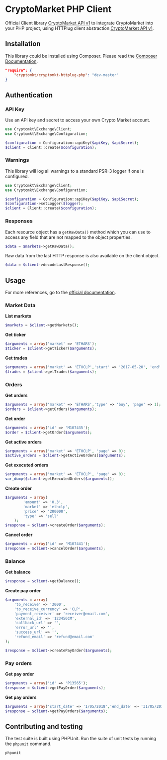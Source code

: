 # CryptoMarket PHP Client

Official Client library [CryptoMarket API v1][1] to integrate CryptoMarket into your
PHP project, using HTTPlug client abstraction [CryptoMarket API v1][3].

## Installation

This library could be installed using Composer. Please read the [Composer Documentation](https://getcomposer.org/doc/01-basic-usage.md).

```json
"require": {
    "cryptomkt/cryptomkt-httplug-php": "dev-master"
}
```

## Authentication

### API Key

Use an API key and secret to access your own Crypto Market account.

```php
use Cryptomkt\Exchange\Client;
use Cryptomkt\Exchange\Configuration;

$configuration = Configuration::apiKey($apiKey, $apiSecret);
$client = Client::create($configuration);
```

### Warnings

This library will log all warnings to a
standard PSR-3 logger if one is configured.

```php
use Cryptomkt\Exchange\Client;
use Cryptomkt\Exchange\Configuration;

$configuration = Configuration::apiKey($apiKey, $apiSecret);
$configuration->setLogger($logger);
$client = Client::create($configuration);
```

### Responses

Each resource object has a `getRawData()` method which you can use to access any field that
are not mapped to the object properties.

```php
$data = $markets->getRawData();
```

Raw data from the last HTTP response is also available on the client object.

```php
$data = $client->decodeLastResponse();
```

## Usage

For more references, go to the [official documentation](https://developers.cryptomkt.com/).

### Market Data

**List markets**

```php
$markets = $client->getMarkets();
```

**Get ticker**

```php
$arguments = array('market' => 'ETHARS');
$ticker = $client->getTicker($arguments); 
```

**Get trades**

```php
$arguments = array('market' => 'ETHCLP','start' => '2017-05-20', 'end' => '2017-05-30', 'page' => 1);
$trades = $client->getTrades($arguments);
```

### Orders

**Get orders**

```php
$arguments = array('market' => 'ETHARS','type' => 'buy', 'page' => 1);
$orders = $client->getOrders($arguments); 
```

**Get order**

```php
$arguments = array('id' => 'M107435');
$order = $client->getOrder($arguments);  
```

**Get active orders**

```php
$arguments = array('market' => 'ETHCLP', 'page' => 0);
$active_orders = $client->getActiveOrders($arguments); 
```

**Get executed orders**

```php
$arguments = array('market' => 'ETHCLP', 'page' => 0);
var_dump($client->getExecutedOrders($arguments)); 
```

**Create order**

```php
$arguments = array(
        'amount' => '0.3',
        'market' => 'ethclp',
        'price' => '200000',
        'type' => 'sell'
    );
$response = $client->createOrder($arguments); 
```

**Cancel order**

```php
$arguments = array('id' => 'M107441');
$response = $client->cancelOrder($arguments); 
```

### Balance

**Get balance**

```php
$response = $client->getBalance(); 
```

**Create pay order**

```php
$arguments = array(
    'to_receive' => '3000',
    'to_receive_currency' => 'CLP',
    'payment_receiver' => 'receiver@email.com',
    'external_id' => '123456CM',
    'callback_url' => '',
    'error_url' => '',
    'success_url' => '',
    'refund_email' => 'refund@email.com'
);

$response = $client->createPayOrder($arguments);  
```

### Pay orders

**Get pay order**

```php
$arguments = array('id' => 'P13565');
$response = $client->getPayOrder($arguments);  
```

**Get pay orders**

```php
$arguments = array('start_date' => '1/05/2018','end_date' => '31/05/2018');
$response = $client->getPayOrders($arguments);  
```

## Contributing and testing

The test suite is built using PHPUnit. Run the suite of unit tests by running
the `phpunit` command.

```
phpunit
```

[1]: https://developers.cryptomkt.com
[2]: https://packagist.org/packages/cryptomkt/cryptomkt
[3]: https://github.com/php-http/httplug
